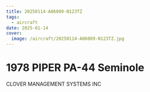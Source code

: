 ```yaml
---
title: 20250114-A06089-N123TZ
tags:
  - aircraft
date: 2025-01-14
cover:
  image: /aircraft/20250114-A06089-N123TZ.jpg
---
```


# 1978 PIPER PA-44 Seminole

CLOVER MANAGEMENT SYSTEMS INC